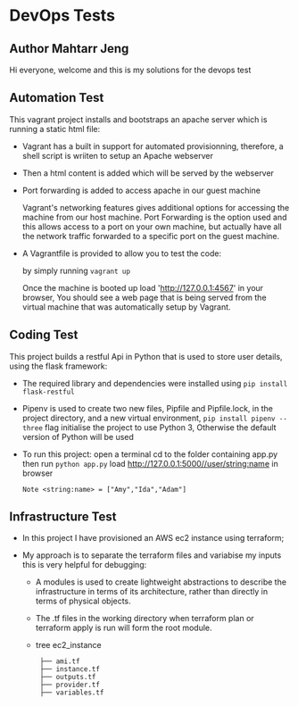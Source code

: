 # DevOps Tests
## Author Mahtarr Jeng

Hi everyone, welcome and this is my solutions for the devops test

## Automation Test

This vagrant project installs and bootstraps an apache server which is running a static html file:

* Vagrant has a built in support for automated provisionning, therefore, a shell script is wriiten to setup an Apache webserver

* Then a html content is added which will be served by the webserver

* Port forwarding is added to access apache in our guest machine

     Vagrant's networking features gives additional options for accessing the machine from our host machine. Port Forwarding is 
     the option used and this allows access to a port on your own machine, but actually have all the network traffic forwarded to a specific port on the guest machine.

* A Vagrantfile is provided to allow you to test the code:

     by simply running `vagrant up`

     Once the machine is booted up load 'http://127.0.0.1:4567' in your browser, You should see a web page that is being served from the virtual machine that was automatically setup by Vagrant.


## Coding Test

This project builds a restful Api in Python that is used to store user details, using the flask framework:

* The required library and dependencies were installed using `pip install flask-restful`

* Pipenv is used to create two new files, Pipfile and Pipfile.lock, in the project directory,    and a new virtual environment, `pip install pipenv --three` flag initialise the project to use  Python 3, Otherwise the default version of Python will be used

* To run this project:
      open a terminal
      cd to the folder containing app.py 
      then run `python app.py`
      load http://127.0.0.1:5000//user/<string:name> in browser

      Note <string:name> = ["Amy","Ida","Adam"]


## Infrastructure Test

* In this project I have provisioned an AWS ec2 instance using terraform;

* My approach is to separate the terraform files and variabise my inputs this is very helpful     for debugging:

     *    A modules is used to create lightweight abstractions to describe the infrastructure in terms of its architecture,          rather than directly in terms of physical objects.

     *    The .tf files in the working directory when terraform plan or terraform apply is run will form the root module.

     *    tree ec2_instance

               ├── ami.tf
               ├── instance.tf
               ├── outputs.tf
               ├── provider.tf
               ├── variables.tf
